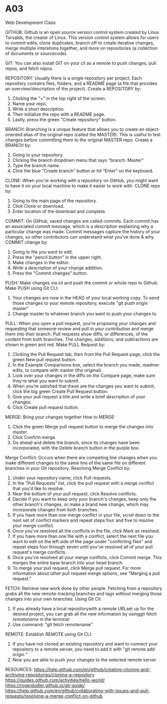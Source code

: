 # A03
Web Development Class

GITHUB: Github is an open source version control system created by Linus Torvalds, the creator of Linux. This version control system allows for users to commit edits, clone duplicates, branch off to create iterative changes, merge multiple interations together, and more on repositories (a collection of documents or sourcecode). 


GIT: You can also install GIT on your cli as a remote to push changes, pull repos, and fetch repos.


REPOSITORY: Usually there is a single repository per project. Each repository contains files, folders, and a README page (a file that provides an overview/description of the project). 
Create a REPOSITORY by:
1. Clicking the "+" in the top right of the screen.
2. Name your repo.
3. Write a short description.
4. Then initialize the repo with a README page.
5. Lastly, press the green "Create repository" button.


BRANCH: Branching is a unique feature that allows you to create an object-oriented alias of the original repo (called the MASTER). This is useful to test changes before committing them to the original MASTER repo.
Create a BRANCH by:
1. Going to your repository.
2. Clicking the branch dropdown menu that says "branch: Master"
3. Type the branch name.
4. Click the blue "Create branch" button or hit “Enter” on the keyboard.


CLONE: When you're working with a repository on GitHub, you might want to have it on your local machine to make it easier to work with.
CLONE repo by:
1. Going to the main page of the repository.
2. Click Clone or download.
3. Enter location of the download and complete.


COMMIT: On GitHub, saved changes are called commits. Each commit has an associated commit message, which is a description explaining why a particular change was made. Commit messages capture the history of your changes, so other contributors can understand what you’ve done & why.
COMMIT change by:
1. Going to file you want to edit.
2. Press the "pencil button" in the upper right.
3. Make changes in the editor.
4. Write a description of your change addition.
5. Press the "Commit changes" button.


PUSH: Make changes via cli and push the commit or whole repo to Github.
Make PUSH using Git CLI:
1. Your changes are now in the HEAD of your local working copy. To send those changes to your remote repository, execute
"git push origin master"
2. Change master to whatever branch you want to push your changes to.


PULL: When you open a pull request, you’re proposing your changes and requesting that someone review and pull in your contribution and merge them into their branch. Pull requests show diffs, or differences, of the content from both branches. The changes, additions, and subtractions are shown in green and red.
Make PULL Request by:
1. Clicking the  Pull Request tab, then from the Pull Request page, click the green New pull request button.
2. In the Example Comparisons box, select the branch you made, readme-edits, to compare with master (the original).
3. Look over your changes in the diffs on the Compare page, make sure they’re what you want to submit.
4. When you’re satisfied that these are the changes you want to submit, click the big green Create Pull Request button.
5. Give your pull request a title and write a brief description of your changes.
6. Click Create pull request button.


MERGE: Bring your changes together
How to MERGE:
1. Click the green Merge pull request button to merge the changes into master.
2. Click Confirm merge.
3. Go ahead and delete the branch, since its changes have been incorporated, with the Delete branch button in the purple box.


Merge Conflict: Occurs when there are competing line changes when you make different changes to the same line of the same file on different branches in your Git repository.
Resolving Merge Conflict by:
1. Under your repository name, click  Pull requests.
2. In the "Pull Requests" list, click the pull request with a merge conflict that you'd like to resolve.
3. Near the bottom of your pull request, click Resolve conflicts.
4. Decide if you want to keep only your branch's changes, keep only the other branch's changes, or make a brand new change, which may incorporate changes from both branches.
5. If you have more than one merge conflict in your file, scroll down to the next set of conflict markers and repeat steps four and five to resolve your merge conflict.
6. Once you've resolved all the conflicts in the file, click Mark as resolved.
7. If you have more than one file with a conflict, select the next file you want to edit on the left side of the page under "conflicting files" and repeat steps four through seven until you've resolved all of your pull request's merge conflicts.
8. Once you've resolved all your merge conflicts, click Commit merge. This merges the entire base branch into your head branch.
9. To merge your pull request, click Merge pull request. For more information about other pull request merge options, see "Merging a pull request."


FETCH: Retrieve new work done by other people. Fetching from a repository grabs all the new remote-tracking branches and tags without merging those changes into your own branches.
Using Git Cli:
1. If you already have a local repositorywith a remote URLset up for the desired project, you can grab all the new information by usinggit fetch *remotename* in the terminal
2. Use command: "git fetch remotename"


REMOTE: 
Establish REMOTE using Git CLI:
1. If you have not cloned an existing repository and want to connect your repository to a remote server, you need to add it with
"git remote add origin <server>"
2. Now you are able to push your changes to the selected remote server


RESOURCES:
https://help.github.com/en/github/creating-cloning-and-archiving-repositories/cloning-a-repository
https://guides.github.com/activities/hello-world/
https://rogerdudler.github.io/git-guide/
https://help.github.com/en/github/collaborating-with-issues-and-pull-requests/resolving-a-merge-conflict-on-github

